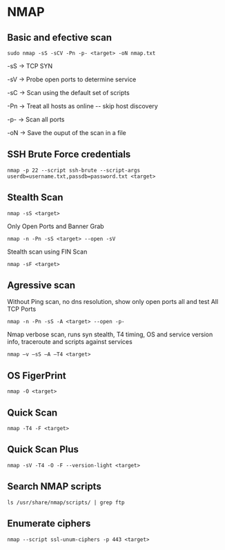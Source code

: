 # NMAP

## Basic and efective scan
    sudo nmap -sS -sCV -Pn -p- <target> -oN nmap.txt

-sS    →  TCP SYN

-sV    →  Probe open ports to determine service

-sC    →  Scan using the default set of scripts

-Pn    →  Treat all hosts as online -- skip host discovery

-p-    →  Scan all ports

-oN    →  Save the ouput of the scan in a file

## SSH Brute Force credentials
    nmap -p 22 --script ssh-brute --script-args userdb=username.txt,passdb=password.txt <target>

## Stealth Scan

    nmap -sS <target>

Only Open Ports and Banner Grab

    nmap -n -Pn -sS <target> --open -sV

Stealth scan using FIN Scan 

    nmap -sF <target>

## Agressive scan

Without Ping scan, no dns resolution, show only open ports all and test All TCP Ports

    nmap -n -Pn -sS -A <target> --open -p-

Nmap verbose scan, runs syn stealth, T4 timing, OS and service version info, traceroute and scripts against services

    nmap –v –sS –A –T4 <target>

## OS FigerPrint

    nmap -O <target>

## Quick Scan

    nmap -T4 -F <target>

## Quick Scan Plus

    nmap -sV -T4 -O -F --version-light <target>


## Search NMAP scripts

    ls /usr/share/nmap/scripts/ | grep ftp

## Enumerate ciphers

    nmap --script ssl-unum-ciphers -p 443 <target>


